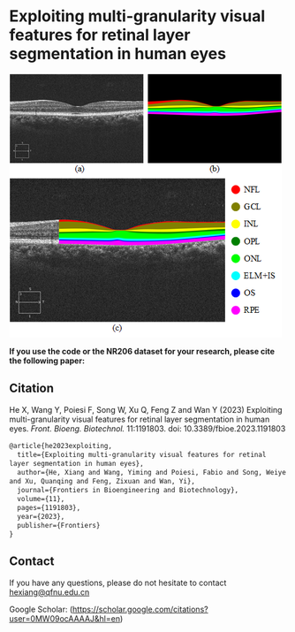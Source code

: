 # Exploiting multi-granularity visual features for retinal layer segmentation in human eyes

![Image text](https://github.com/Medical-Image-Analysis/Retinal-layer-segmentation/blob/main/NR206%20dataset.png)

**If you use the code or the NR206 dataset for your research, please cite the following paper:**



## **Citation**

 He X, Wang Y, Poiesi F, Song W, Xu Q, Feng Z and Wan Y (2023) Exploiting multi-granularity visual features for retinal layer segmentation in human eyes. *Front. Bioeng. Biotechnol.* 11:1191803. doi: 10.3389/fbioe.2023.1191803

```
@article{he2023exploiting,
  title={Exploiting multi-granularity visual features for retinal layer segmentation in human eyes},
  author={He, Xiang and Wang, Yiming and Poiesi, Fabio and Song, Weiye and Xu, Quanqing and Feng, Zixuan and Wan, Yi},
  journal={Frontiers in Bioengineering and Biotechnology},
  volume={11},
  pages={1191803},
  year={2023},
  publisher={Frontiers}
}
```



## Contact

If you have any questions, please do not hesitate to contact hexiang@qfnu.edu.cn

Google Scholar: (https://scholar.google.com/citations?user=0MW09ocAAAAJ&hl=en)
